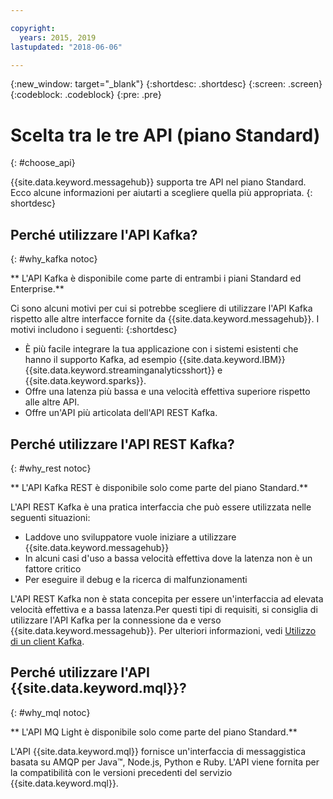 ```yaml
---

copyright:
  years: 2015, 2019
lastupdated: "2018-06-06"

---
```


{:new_window: target="_blank"}
{:shortdesc: .shortdesc}
{:screen: .screen}
{:codeblock: .codeblock}
{:pre: .pre}

# Scelta tra le tre API (piano Standard)
{: #choose_api}

{{site.data.keyword.messagehub}} supporta tre API nel piano Standard. Ecco alcune informazioni per aiutarti a scegliere quella più appropriata.
{: shortdesc}

## Perché utilizzare l'API Kafka?
{: #why_kafka notoc}

** L'API Kafka è disponibile come parte di entrambi i piani Standard ed Enterprise.**
<br/>

Ci sono alcuni motivi per cui si potrebbe scegliere di utilizzare l'API Kafka rispetto alle altre interfacce fornite da {{site.data.keyword.messagehub}}. I motivi includono i seguenti:
{:shortdesc}


* È più facile integrare la tua applicazione con i sistemi esistenti che hanno il supporto Kafka, ad esempio {{site.data.keyword.IBM}} {{site.data.keyword.streaminganalyticsshort}} e {{site.data.keyword.sparks}}.
* Offre una latenza più bassa e una velocità effettiva superiore rispetto alle altre API.
* Offre un'API più articolata dell'API REST Kafka.

## Perché utilizzare l'API REST Kafka?
{: #why_rest notoc}

** L'API Kafka REST è disponibile solo come parte del piano Standard.**
<br/>

L'API REST Kafka è una pratica interfaccia che può essere utilizzata nelle seguenti situazioni:

* Laddove uno sviluppatore vuole iniziare a utilizzare {{site.data.keyword.messagehub}}
* In alcuni casi d'uso a bassa velocità effettiva dove la latenza non è un fattore critico
* Per eseguire il debug e la ricerca di malfunzionamenti

L'API REST Kafka non è stata concepita per essere un'interfaccia ad elevata velocità effettiva e a bassa latenza.Per questi tipi di requisiti, si consiglia di utilizzare l'API Kafka per la connessione da e verso {{site.data.keyword.messagehub}}. Per ulteriori informazioni, vedi [Utilizzo di un client Kafka](/docs/services/EventStreams/eventstreams050.html#kafka_using).

## Perché utilizzare l'API {{site.data.keyword.mql}}?
{: #why_mql notoc}

** L'API MQ Light è disponibile solo come parte del piano Standard.**
<br/>

L'API {{site.data.keyword.mql}} fornisce un'interfaccia di messaggistica basata su AMQP per Java™, Node.js, Python e Ruby. L'API viene fornita per la compatibilità con le versioni precedenti del servizio {{site.data.keyword.mql}}.
















